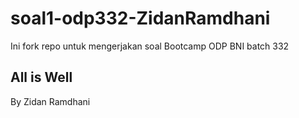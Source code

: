 # soal1-odp332-ZidanRamdhani

Ini fork repo untuk mengerjakan soal Bootcamp ODP BNI batch 332

## All is Well

By Zidan Ramdhani